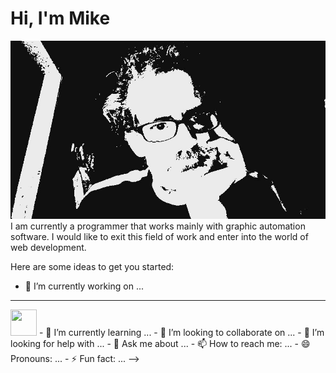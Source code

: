# Hi, I'm Mike

<img src="https://github.com/shootygroove/shootygroove/blob/master/2020-08-18-063418.jpg?raw=true" alt="banner that shows a pic of me having no idea what I got myself into">
I am currently a programmer that works mainly with graphic automation software. I would like to exit this field of work and enter into the world of web development.


Here are some ideas to get you started:

- 🔭 I’m currently working on ...
---
<img src="https://simpleicons.org/icons/rubyonrails.svg" height=42px width=42px>
- 🌱 I’m currently learning ...
- 👯 I’m looking to collaborate on ...
- 🤔 I’m looking for help with ...
- 💬 Ask me about ...
- 📫 How to reach me: ...
- 😄 Pronouns: ...
- ⚡ Fun fact: ...
-->
